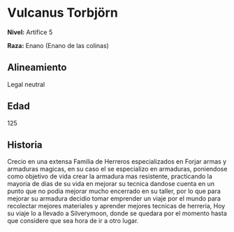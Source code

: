 # Vulcanus Torbjörn

**Nivel:** Artífice 5

**Raza:** Enano (Enano de las colinas)

## Alineamiento
Legal neutral

## Edad
125

## Historia
Crecio en una extensa Familia de Herreros especializados en Forjar armas y armaduras magicas, en su caso el se especializo en armaduras, poniendose como objetivo de vida crear la armadura mas resistente, practicando la mayoria de dias de su vida en mejorar su tecnica dandose cuenta en un punto que no podia mejorar mucho encerrado en su taller, por lo que para mejorar su armadura decidio tomar emprender un viaje por el mundo para recolectar mejores materiales y aprender mejores tecnicas de herreria, Hoy su viaje lo a llevado a Silverymoon, donde se quedara por el momento hasta que considere que sea hora de ir a otro lugar.

